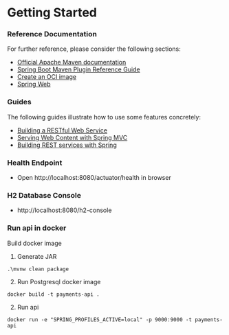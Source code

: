 # Getting Started

### Reference Documentation
For further reference, please consider the following sections:

* [Official Apache Maven documentation](https://maven.apache.org/guides/index.html)
* [Spring Boot Maven Plugin Reference Guide](https://docs.spring.io/spring-boot/docs/2.6.4/maven-plugin/reference/html/)
* [Create an OCI image](https://docs.spring.io/spring-boot/docs/2.6.4/maven-plugin/reference/html/#build-image)
* [Spring Web](https://docs.spring.io/spring-boot/docs/2.6.4/reference/htmlsingle/#boot-features-developing-web-applications)

### Guides
The following guides illustrate how to use some features concretely:

* [Building a RESTful Web Service](https://spring.io/guides/gs/rest-service/)
* [Serving Web Content with Spring MVC](https://spring.io/guides/gs/serving-web-content/)
* [Building REST services with Spring](https://spring.io/guides/tutorials/bookmarks/)

### Health Endpoint
* Open http://localhost:8080/actuator/health in browser

### H2 Database Console
* http://localhost:8080/h2-console

### Run api in docker
Build docker image
1. Generate JAR
```
.\mvnw clean package
```
2. Run Postgresql docker image
```
docker build -t payments-api .
```
2. Run api
```
docker run -e "SPRING_PROFILES_ACTIVE=local" -p 9000:9000 -t payments-api
```
